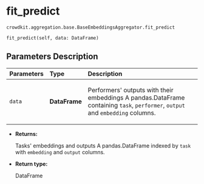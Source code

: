 # fit_predict
`crowdkit.aggregation.base.BaseEmbeddingsAggregator.fit_predict`

```
fit_predict(self, data: DataFrame)
```

## Parameters Description

| Parameters | Type | Description |
| :----------| :----| :-----------|
`data`|**DataFrame**|<p>Performers&#x27; outputs with their embeddings A pandas.DataFrame containing `task`, `performer`, `output` and `embedding` columns.</p>

* **Returns:**

  Tasks' embeddings and outputs
A pandas.DataFrame indexed by `task` with `embedding` and `output` columns.

* **Return type:**

  DataFrame
